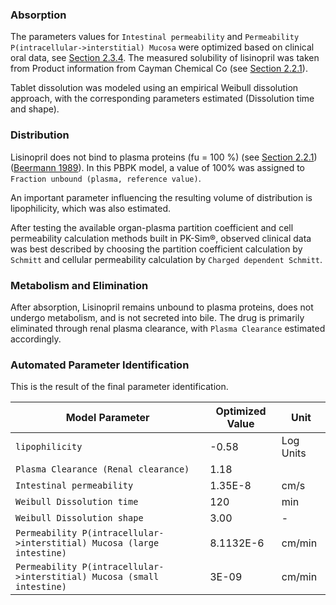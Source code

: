 ### Absorption <a id="model-parameters-and-assumptions-absorption"></a>

The parameters values for `Intestinal permeability` and `Permeability P(intracellular->interstitial) Mucosa` were optimized based on clinical oral data, see [Section 2.3.4](#model-parameters-and-assumptions-identification). 
The measured solubility of lisinopril was taken from Product information from Cayman Chemical Co (see [Section 2.2.1](#invitro-and-physico-chemical-data)).

Tablet dissolution was modeled using an empirical Weibull dissolution approach, with the corresponding parameters estimated (Dissolution time and shape).

### Distribution <a id="model-parameters-and-assumptions-distribution"></a>

Lisinopril does not bind to plasma proteins (fu = 100 %) (see [Section 2.2.1](#invitro-and-physico-chemical-data)) ([Beermann 1989](#main-references)). In this PBPK model, a value of 100% was assigned to `Fraction unbound (plasma, reference value)`.

An important parameter influencing the resulting volume of distribution is lipophilicity, which was also estimated. 

After testing the available organ-plasma partition coefficient and cell permeability calculation methods built in PK-Sim®, observed clinical data was best described by choosing the partition coefficient calculation by `Schmitt` and cellular permeability calculation by `Charged dependent Schmitt`.

### Metabolism and Elimination <a id="model-parameters-and-assumptions-metabolism-and-elimination"></a>

After absorption, Lisinopril remains unbound to plasma proteins, does not undergo metabolism, and is not secreted into bile. The drug is primarily eliminated through renal plasma clearance, with `Plasma Clearance` estimated accordingly.

### Automated Parameter Identification <a id="model-parameters-and-assumptions-parameter-identification"></a>

This is the result of the final parameter identification.

| Model Parameter      | Optimized Value | Unit |
| -------------------- | --------------- | ---- |
| `lipophilicity` |          -0.58       |   Log Units   |
| `Plasma Clearance (Renal clearance)` |        1.18         |      |ml/min/kg
| `Intestinal permeability` |     1.35E-8            | cm/s     |
| `Weibull Dissolution time` |        120         |  min    |
| `Weibull Dissolution shape` |        3.00         |   -   |
| `Permeability P(intracellular->interstitial) Mucosa (large intestine)` |        8.1132E-6         |   cm/min   |
| `Permeability P(intracellular->interstitial) Mucosa (small intestine)`  |        3E-09         |   cm/min   |



